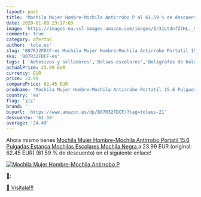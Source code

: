 ```yaml
---
layout: post
title: 'Mochila Mujer Hombre-Mochila Antirrobo P al 61.59 % de descuento'
date: 2020-01-08 23:17:03
image: 'https://images-eu.ssl-images-amazon.com/images/I/31LtdnfZ7HL._SL400_.jpg'
comments: true
category: ofertas
author: 'tole.es'
slug: 'B07R32FDCF-es Mochila Mujer Hombre-Mochila Antirrobo Portatil 15.6...'
sku: 'B07R32FDCF-es'
tags: [ 'Adhesivos y selladores','Bolsas escolares','Bolígrafos de bola','Bolígrafos y recambios','Bolígrafos, lápices y útiles de escritura','Bricolaje y herramientas','Compuestos de modelado para escultura','Costura y manualidades','Equipaje','Escultura','Ferretería','Hogar y cocina','Mochilas, estuches y sets escolares','Oficina y papelería','Pegamentos instantáneos', ]
actualPrice: 23.99 EUR
currency: EUR
price: 23.99
comparePrice: 62.45 EUR
prodname: 'Mochila Mujer Hombre-Mochila Antirrobo Portatil 15.6 Pulgadas Estanca Mochilas Escolares Mochila Negra '
country: 'es'
flag: '🇪🇸'
brand: ''
buyurl: 'https://www.amazon.es/dp/B07R32FDCF/?tag=tolees-21'
descuento: '61.59'
average: '24.49'
---
```


Ahora mismo tienes [Mochila Mujer Hombre-Mochila Antirrobo Portatil 15.6 Pulgadas Estanca Mochilas Escolares Mochila Negra ](https://www.amazon.es/dp/B07R32FDCF/?tag=tolees-21) a 23.99 EUR (original: 62.45 EUR) (61.59 %  de descuento) en el siguiente enlace!

[![Mochila Mujer Hombre-Mochila Antirrobo P](https://images-eu.ssl-images-amazon.com/images/I/31LtdnfZ7HL._SL400_.jpg)](https://www.amazon.es/dp/B07R32FDCF/?tag=tolees-21)

🔎:


[🛒 Visítala!!!](https://www.amazon.es/dp/B07R32FDCF/?tag=tolees-21)
